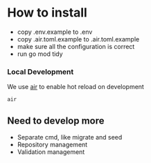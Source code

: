 # How to install
- copy .env.example to .env
- copy .air.toml.example to .air.toml.example
- make sure all the configuration is correct
- run go mod tidy

### Local Development
We use [air](https://github.com/cosmtrek/air) to enable hot reload on development
```
air
```

## Need to develop more
- Separate cmd, like migrate and seed
- Repository management
- Validation management
